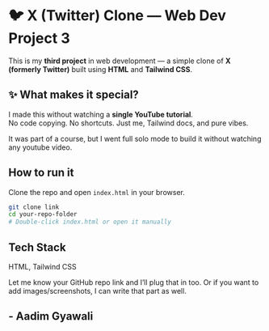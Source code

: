 # 🐦 X (Twitter) Clone — Web Dev Project 3

This is my **third project** in web development — a simple clone of **X (formerly Twitter)** built using **HTML** and **Tailwind CSS**.

## ✨ What makes it special?

I made this without watching a **single YouTube tutorial**.  
No code copying. No shortcuts. Just me, Tailwind docs, and pure vibes.

It was part of a course, but I went full solo mode to build it without watching any youtube video.

## How to run it

Clone the repo and open `index.html` in your browser.

```bash
git clone link
cd your-repo-folder
# Double-click index.html or open it manually
```

## Tech Stack
HTML, Tailwind CSS


Let me know your GitHub repo link and I’ll plug that in too. Or if you want to add images/screenshots, I can write that part as well.
## - Aadim Gyawali
